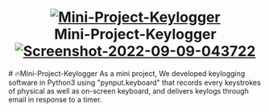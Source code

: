 <h1 align="center">
  <br />
  <a href="https://github.com/ayushsaxena119/Mini-Project-Keylogger"
    ><img
      src="https://cdn.icon-icons.com/icons2/2573/PNG/512/flower_leaf_spring_autumn_garden_nature_ecology_environment_plants_herb_flora_bloom_blossom_petal_icon_153835.png"
      alt="
  Mini-Project-Keylogger"
  /></a>
  <br />
  Mini-Project-Keylogger
  <br />
  <a href="https://ibb.co/ySG65nk"
    ><img
      src="https://i.ibb.co/ySG65nk/Screenshot-2022-09-09-043722.png"
      alt="Screenshot-2022-09-09-043722"
      border="0"
  /></a>
</h1>
# 🔥Mini-Project-Keylogger As a mini project, We developed keylogging software
in Python3 using "pynput.keyboard" that records every keystrokes of physical as
well as on-screen keyboard, and delivers keylogs through email in response to a
timer.

